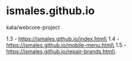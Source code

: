 # ismales.github.io
kata/webcore-project

1.3 - https://ismales.github.io/index.html\
1.4 - https://ismales.github.io/mobile-menu.html\
1.5 - https://ismales.github.io/repair-brands.html\

